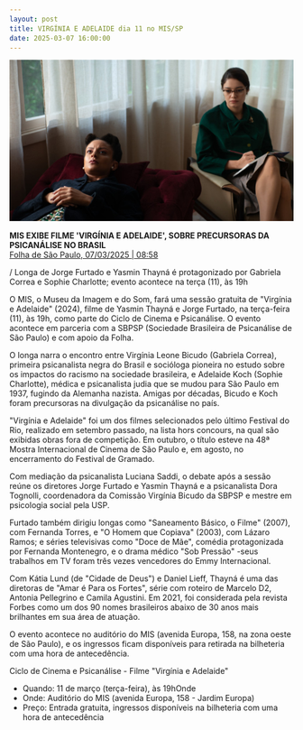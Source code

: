 ```yaml
---
layout: post
title: VIRGÍNIA E ADELAIDE dia 11 no MIS/SP
date: 2025-03-07 16:00:00
---
```

![](/uploads/vea-divan.jpg)

**MIS EXIBE FILME 'VIRGÍNIA E ADELAIDE', SOBRE PRECURSORAS DA PSICANÁLISE NO BRASIL**\
[Folha de São Paulo, 07/03/2025 | 08:58](https://www1.folha.uol.com.br/ilustrada/2025/03/mis-exibe-filme-virginia-e-adelaide-sobre-precursoras-da-psicanalise-no-brasil.shtml)

[](https://www1.folha.uol.com.br/ilustrada/2025/03/mis-exibe-filme-virginia-e-adelaide-sobre-precursoras-da-psicanalise-no-brasil.shtml)/ Longa de Jorge Furtado e Yasmin Thayná é protagonizado por Gabriela Correa e Sophie Charlotte; evento acontece na terça (11), às 19h

O MIS, o Museu da Imagem e do Som, fará uma sessão gratuita de "Virgínia e Adelaide" (2024), filme de Yasmin Thayná e Jorge Furtado, na terça-feira (11), às 19h, como parte do Ciclo de Cinema e Psicanálise. O evento acontece em parceria com a SBPSP (Sociedade Brasileira de Psicanálise de São Paulo) e com apoio da Folha.

O longa narra o encontro entre Virgínia Leone Bicudo (Gabriela Correa), primeira psicanalista negra do Brasil e socióloga pioneira no estudo sobre os impactos do racismo na sociedade brasileira, e Adelaide Koch (Sophie Charlotte), médica e psicanalista judia que se mudou para São Paulo em 1937, fugindo da Alemanha nazista. Amigas por décadas, Bicudo e Koch foram precursoras na divulgação da psicanálise no país.

"Virgínia e Adelaide" foi um dos filmes selecionados pelo último Festival do Rio, realizado em setembro passado, na lista hors concours, na qual são exibidas obras fora de competição. Em outubro, o título esteve na 48ª Mostra Internacional de Cinema de São Paulo e, em agosto, no encerramento do Festival de Gramado.

Com mediação da psicanalista Luciana Saddi, o debate após a sessão reúne os diretores Jorge Furtado e Yasmin Thayná e a psicanalista Dora Tognolli, coordenadora da Comissão Virgínia Bicudo da SBPSP e mestre em psicologia social pela USP.

Furtado também dirigiu longas como "Saneamento Básico, o Filme" (2007), com Fernanda Torres, e "O Homem que Copiava" (2003), com Lázaro Ramos; e séries televisivas como "Doce de Mãe", comédia protagonizada por Fernanda Montenegro, e o drama médico "Sob Pressão" -seus trabalhos em TV foram três vezes vencedores do Emmy Internacional.

Com Kátia Lund (de "Cidade de Deus") e Daniel Lieff, Thayná é uma das diretoras de "Amar é Para os Fortes", série com roteiro de Marcelo D2, Antonia Pellegrino e Camila Agustini. Em 2021, foi considerada pela revista Forbes como um dos 90 nomes brasileiros abaixo de 30 anos mais brilhantes em sua área de atuação.

O evento acontece no auditório do MIS (avenida Europa, 158, na zona oeste de São Paulo), e os ingressos ficam disponíveis para retirada na bilheteria com uma hora de antecedência.

Ciclo de Cinema e Psicanálise - Filme "Virgínia e Adelaide"

* Quando: 11 de março (terça-feira), às 19hOnde
* Onde: Auditório do MIS (avenida Europa, 158 - Jardim Europa)
* Preço: Entrada gratuita, ingressos disponíveis na bilheteria com uma hora de antecedência

